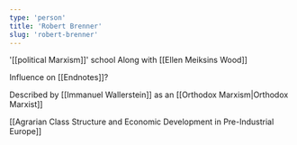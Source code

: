 ```yaml
---
type: 'person'
title: 'Robert Brenner'
slug: 'robert-brenner'
---
```


'[[political Marxism]]' school
Along with [[Ellen Meiksins Wood]]

Influence on [[Endnotes]]? 

Described by [[Immanuel Wallerstein]] as an [[Orthodox Marxism|Orthodox Marxist]]

[[Agrarian Class Structure and Economic Development in Pre-Industrial Europe]]